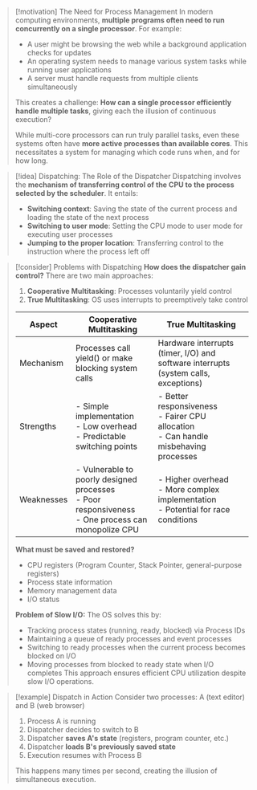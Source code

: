 > [!motivation] The Need for Process Management
> In modern computing environments, **multiple programs often need to run concurrently on a single processor**. For example:
> - A user might be browsing the web while a background application checks for updates
> - An operating system needs to manage various system tasks while running user applications
> - A server must handle requests from multiple clients simultaneously
> 
> This creates a challenge: **How can a single processor efficiently handle multiple tasks**, giving each the illusion of continuous execution? 
> 
> While multi-core processors can run truly parallel tasks, even these systems often have **more active processes than available cores**. This necessitates a system for managing which code runs when, and for how long.

> [!idea] Dispatching: The Role of the Dispatcher
> Dispatching involves the **mechanism of transferring control of the CPU to the process selected by the scheduler**. It entails:
> 
> - **Switching context**: Saving the state of the current process and loading the state of the next process
> - **Switching to user mode**: Setting the CPU mode to user mode for executing user processes
> - **Jumping to the proper location**: Transferring control to the instruction where the process left off

> [!consider] Problems with Dispatching
> **How does the dispatcher gain control?**
> There are two main approaches:
> 
> 1. **Cooperative Multitasking**: Processes voluntarily yield control
> 2. **True Multitasking**: OS uses interrupts to preemptively take control
> 
> | Aspect | Cooperative Multitasking | True Multitasking |
> |--------|--------------------------|-------------------|
> | Mechanism | Processes call yield() or make blocking system calls | Hardware interrupts (timer, I/O) and software interrupts (system calls, exceptions) |
> | Strengths | - Simple implementation<br>- Low overhead<br>- Predictable switching points | - Better responsiveness<br>- Fairer CPU allocation<br>- Can handle misbehaving processes |
> | Weaknesses | - Vulnerable to poorly designed processes<br>- Poor responsiveness<br>- One process can monopolize CPU | - Higher overhead<br>- More complex implementation<br>- Potential for race conditions |
> 
> **What must be saved and restored?**
> - CPU registers (Program Counter, Stack Pointer, general-purpose registers)
> - Process state information
> - Memory management data
> - I/O status
> 
> **Problem of Slow I/O:**
> The OS solves this by:
> - Tracking process states (running, ready, blocked) via Process IDs
> - Maintaining a queue of ready processes and event processes
> - Switching to ready processes when the current process becomes blocked on I/O
> - Moving processes from blocked to ready state when I/O completes
> This approach ensures efficient CPU utilization despite slow I/O operations.

> [!example] Dispatch in Action
> Consider two processes: A (text editor) and B (web browser)
> 
> 1. Process A is running
> 2. Dispatcher decides to switch to B
> 3. Dispatcher **saves A's state** (registers, program counter, etc.)
> 4. Dispatcher **loads B's previously saved state**
> 5. Execution resumes with Process B
> 
> This happens many times per second, creating the illusion of simultaneous execution.
